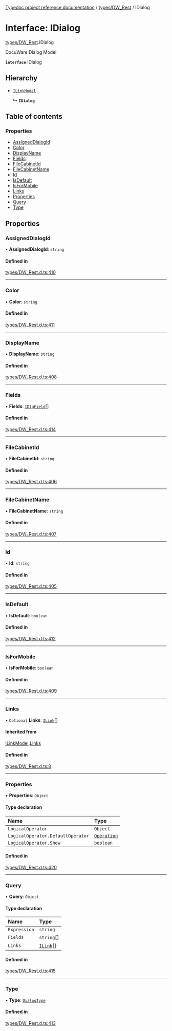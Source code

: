 [Typedoc project reference documentation](../README.md) / [types/DW_Rest](../modules/types_dw_rest.md) / IDialog

# Interface: IDialog

[types/DW_Rest](../modules/types_dw_rest.md).IDialog

DocuWare Dialog Model

**`interface`** IDialog

## Hierarchy

- [`ILinkModel`](types_dw_rest.ilinkmodel.md)

  ↳ **`IDialog`**

## Table of contents

### Properties

- [AssignedDialogId](types_dw_rest.idialog.md#assigneddialogid)
- [Color](types_dw_rest.idialog.md#color)
- [DisplayName](types_dw_rest.idialog.md#displayname)
- [Fields](types_dw_rest.idialog.md#fields)
- [FileCabinetId](types_dw_rest.idialog.md#filecabinetid)
- [FileCabinetName](types_dw_rest.idialog.md#filecabinetname)
- [Id](types_dw_rest.idialog.md#id)
- [IsDefault](types_dw_rest.idialog.md#isdefault)
- [IsForMobile](types_dw_rest.idialog.md#isformobile)
- [Links](types_dw_rest.idialog.md#links)
- [Properties](types_dw_rest.idialog.md#properties)
- [Query](types_dw_rest.idialog.md#query)
- [Type](types_dw_rest.idialog.md#type)

## Properties

### AssignedDialogId

• **AssignedDialogId**: `string`

#### Defined in

[types/DW_Rest.d.ts:410](https://github.com/DocuWare/REST-Sample-TS/blob/beb3ada/src/types/DW_Rest.d.ts#L410)

___

### Color

• **Color**: `string`

#### Defined in

[types/DW_Rest.d.ts:411](https://github.com/DocuWare/REST-Sample-TS/blob/beb3ada/src/types/DW_Rest.d.ts#L411)

___

### DisplayName

• **DisplayName**: `string`

#### Defined in

[types/DW_Rest.d.ts:408](https://github.com/DocuWare/REST-Sample-TS/blob/beb3ada/src/types/DW_Rest.d.ts#L408)

___

### Fields

• **Fields**: [`IDlgField`](types_dw_rest.idlgfield.md)[]

#### Defined in

[types/DW_Rest.d.ts:414](https://github.com/DocuWare/REST-Sample-TS/blob/beb3ada/src/types/DW_Rest.d.ts#L414)

___

### FileCabinetId

• **FileCabinetId**: `string`

#### Defined in

[types/DW_Rest.d.ts:406](https://github.com/DocuWare/REST-Sample-TS/blob/beb3ada/src/types/DW_Rest.d.ts#L406)

___

### FileCabinetName

• **FileCabinetName**: `string`

#### Defined in

[types/DW_Rest.d.ts:407](https://github.com/DocuWare/REST-Sample-TS/blob/beb3ada/src/types/DW_Rest.d.ts#L407)

___

### Id

• **Id**: `string`

#### Defined in

[types/DW_Rest.d.ts:405](https://github.com/DocuWare/REST-Sample-TS/blob/beb3ada/src/types/DW_Rest.d.ts#L405)

___

### IsDefault

• **IsDefault**: `boolean`

#### Defined in

[types/DW_Rest.d.ts:412](https://github.com/DocuWare/REST-Sample-TS/blob/beb3ada/src/types/DW_Rest.d.ts#L412)

___

### IsForMobile

• **IsForMobile**: `boolean`

#### Defined in

[types/DW_Rest.d.ts:409](https://github.com/DocuWare/REST-Sample-TS/blob/beb3ada/src/types/DW_Rest.d.ts#L409)

___

### Links

• `Optional` **Links**: [`ILink`](types_dw_rest.ilink.md)[]

#### Inherited from

[ILinkModel](types_dw_rest.ilinkmodel.md).[Links](types_dw_rest.ilinkmodel.md#links)

#### Defined in

[types/DW_Rest.d.ts:8](https://github.com/DocuWare/REST-Sample-TS/blob/beb3ada/src/types/DW_Rest.d.ts#L8)

___

### Properties

• **Properties**: `Object`

#### Type declaration

| Name | Type |
| :------ | :------ |
| `LogicalOperator` | `Object` |
| `LogicalOperator.DefaultOperator` | [`Operation`](../enums/types_dw_rest.operation.md) |
| `LogicalOperator.Show` | `boolean` |

#### Defined in

[types/DW_Rest.d.ts:420](https://github.com/DocuWare/REST-Sample-TS/blob/beb3ada/src/types/DW_Rest.d.ts#L420)

___

### Query

• **Query**: `Object`

#### Type declaration

| Name | Type |
| :------ | :------ |
| `Expression` | `string` |
| `Fields` | `string`[] |
| `Links` | [`ILink`](types_dw_rest.ilink.md)[] |

#### Defined in

[types/DW_Rest.d.ts:415](https://github.com/DocuWare/REST-Sample-TS/blob/beb3ada/src/types/DW_Rest.d.ts#L415)

___

### Type

• **Type**: [`DialogType`](../enums/types_dw_rest.dialogtype.md)

#### Defined in

[types/DW_Rest.d.ts:413](https://github.com/DocuWare/REST-Sample-TS/blob/beb3ada/src/types/DW_Rest.d.ts#L413)

